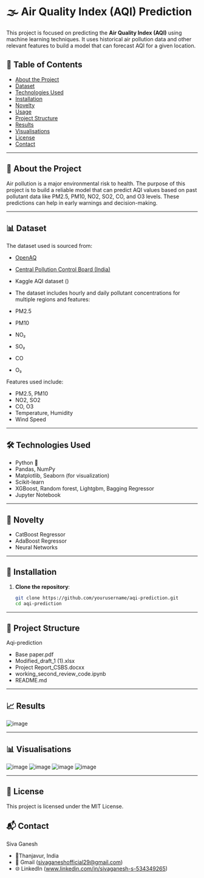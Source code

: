 # 🌫️ Air Quality Index (AQI) Prediction

This project is focused on predicting the **Air Quality Index (AQI)** using machine learning techniques. It uses historical air pollution data and other relevant features to build a model that can forecast AQI for a given location.

## 📌 Table of Contents

- [About the Project](#about-the-project)
- [Dataset](#dataset)
- [Technologies Used](#technologies-used)
- [Installation](#installation)
- [Novelty](#novelty)
- [Usage](#usage)
- [Project Structure](#project-structure)
- [Results](#results)
- [Visualisations](#Visualisations)
- [License](#license)
- [Contact](#contact)

---

## 🧠 About the Project

Air pollution is a major environmental risk to health. The purpose of this project is to build a reliable model that can predict AQI values based on past pollutant data like PM2.5, PM10, NO2, SO2, CO, and O3 levels. These predictions can help in early warnings and decision-making.

---

## 📊 Dataset

The dataset used is sourced from:

- [OpenAQ](https://openaq.org/)
- [Central Pollution Control Board (India)](https://cpcb.nic.in/)
- Kaggle AQI dataset ()
- The dataset includes hourly and daily pollutant concentrations for multiple regions and features:

- PM2.5
- PM10
- NO₂
- SO₂
- CO
- O₃

Features used include:
- PM2.5, PM10
- NO2, SO2
- CO, O3
- Temperature, Humidity
- Wind Speed

---

## 🛠️ Technologies Used

- Python 🐍
- Pandas, NumPy
- Matplotlib, Seaborn (for visualization)
- Scikit-learn
- XGBoost, Random forest, Lightgbm, Bagging Regressor
- Jupyter Notebook

---
## 📖 Novelty 

- CatBoost Regressor
- AdaBoost Regressor
- Neural Networks

---
## 🧩 Installation

1. **Clone the repository**:
   ```bash
   git clone https://github.com/yourusername/aqi-prediction.git
   cd aqi-prediction
   
---
## 📁 Project Structure

Aqi-prediction

- Base paper.pdf
- Modified_draft_1 (1).xlsx
- Project Report_CSBS.docxx
- working_second_review_code.ipynb
- README.md

---
## 📈 Results
![image](https://github.com/user-attachments/assets/7e998568-3053-4422-9ac0-76ccce76d2f1)

---
## 📊 Visualisations
![image](https://github.com/user-attachments/assets/e17839eb-018a-4ec8-8c26-224e4e4d56be)
![image](https://github.com/user-attachments/assets/9d6ba2e8-5f27-43fd-9fb8-890c24aa87e8)
![image](https://github.com/user-attachments/assets/6caceb16-a5a5-4bd5-864f-5c2bcc71e1ac)
![image](https://github.com/user-attachments/assets/03dc4f3f-5559-4980-a0a8-97f45c8d1ded)


---
## 📜 License

This project is licensed under the MIT License.

## 📬 Contact

Siva Ganesh
- 📍Thanjavur, India
- 📧 Gmail (sivaganeshofficial29@gmail.com)
- 🌐 LinkedIn (www.linkedin.com/in/sivaganesh-s-534349265)







